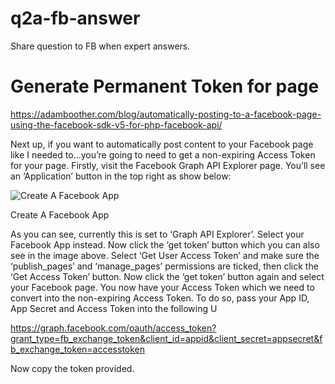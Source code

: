 # q2a-fb-answer
Share question to FB when expert answers. 
# Generate Permanent Token for page
https://adamboother.com/blog/automatically-posting-to-a-facebook-page-using-the-facebook-sdk-v5-for-php-facebook-api/

Next up, if you want to automatically post content to your Facebook page like I needed to…you’re going to need to get a non-expiring Access Token for your page. Firstly, visit the Facebook Graph API Explorer page. You’ll see an ‘Application’ button in the top right as show below:

<img src="https://adamboother.com/images/blog/facebook-api-auto-post/access-token.png" alt="Create A Facebook App">

Create A Facebook App

As you can see, currently this is set to ‘Graph API Explorer’. Select your Facebook App instead. Now click the ‘get token’ button which you can also see in the image above. Select ‘Get User Access Token’ and make sure the ‘publish_pages’ and ‘manage_pages’ permissions are ticked, then click the ‘Get Access Token’ button. Now click the ‘get token’ button again and select your Facebook page. You now have your Access Token which we need to convert into the non-expiring Access Token. To do so, pass your App ID, App Secret and Access Token into the following U

https://graph.facebook.com/oauth/access_token?grant_type=fb_exchange_token&client_id=appid&client_secret=appsecret&fb_exchange_token=accesstoken

Now copy the token provided.
